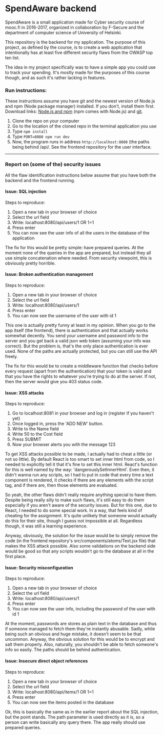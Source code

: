 
# SpendAware backend

SpendAware is a small application made for Cyber security course of mooc.fi in 2016-2017, organized in collaboration by F-Secure and the department of computer science of University of Helsinki.

This repository is the backend for my application. The purpose of this project, as defined by the course, is to create a web application that intentionally has at least five different security flaws from the OWASP top ten list.

The idea in my project specifically was to have a simple app you could use to track your spending. It's mostly made for the purposes of this course though, and as such it's rather lacking in features.


### Run instructions:

These instructions assume you have git and the newest version of Node.js and npm (Node package manager) installed. If you don't, install them first. Download links: [Node.js and npm](https://nodejs.org/en/download/) (npm comes with Node.js) and [git](https://git-scm.com/downloads).

1. Clone the repo on your computer
2. Go to the location of the cloned repo in the terminal application you use
3. Type `npm install`
4. Type `PORT=8080 npm run dev`
5. Now, the program runs in address `http://localhost:8080` (the paths being behind /api/. See the frontend repository for the user interface.

---

### Report on (some of the) security issues

All the flaw identification instructions below assume that you have both the backend and the frontend running.

#### Issue: SQL injection

Steps to reproduce:

1. Open a new tab in your browser of choice
2. Select the url field
3. Write: localhost:8080/api/users/1 OR 1=1
4. Press enter
5. You can now see the user info of all the users in the database of the application

The fix for this would be pretty simple: have prepared queries. At the moment none of the queries in the app are prepared, but instead they all use simple concatenation where needed. From security viewpoint, this is obviously pretty horrible.

#### Issue: Broken authentication management

Steps to reproduce:

1. Open a new tab in your browser of choice
2. Select the url field
3. Write: localhost:8080/api/users/1
4. Press enter
5. You can now see the username of the user with id 1

This one is actually pretty funny at least in my opinion. When you go to the app itself (the frontend), there is authentication and that actually works somewhat decently. You send your username and password info to the server and you get back a valid json web token (assuming your info was correct). But the problem is, that's the only place authentication is ever used. None of the paths are actually protected, but you can still use the API freely.

The fix for this would be to create a middleware function that checks before every request (apart from the authentication) that your token is valid and that you have the rights to whatever you're trying to do at the server. If not, then the server would give you 403 status code.


#### Issue: XSS attacks

Steps to reproduce:

1. Go to localhost:8081 in your browser and log in (register if you haven't yet)
2. Once logged in, press the 'ADD NEW' button.
3. Write <script>alert(123)</script> to the Name field
4. Write 50 to the Cost field
5. Press SUBMIT
6. Now your browser alerts you with the message 123

To get XSS attacks possible to be made, I actually had to cheat a little (or not so little). By default React is too smart to set inner html from code, so I needed to explicitly tell it that it's fine to set this inner html. React's function for this is well named by the way: 'dangerouslySetInnerHtml'. Even then, it didn't wanna run any scripts, so I had to put in code that every time a text component is rendered, it checks if there are any elements with the script tag, and if there are, then those elements are evaluated. 

So yeah, the other flaws didn't really require anything special to have them. Despite being really silly to make such flaws, it's still easy to do them especially if you aren't aware of the security issues. But for this one, due to React, I needed to do some special work. In a way, that feels kind of cheating for the assignment. It's quite unlikely that someone would actually do this for their site, though I guess not impossible at all. Regardless though, it was still a learning experience.

Anyway, obviously, the solution for the issue would be to simply remove the code (in the frontend repository's src/components/atoms/Text.jsx file) that makes the XSS attack possible. Also some validations on the backend side would be good so that any scripts wouldn't go to the database at all in the first place.

#### Issue: Security misconfiguration

Steps to reproduce:

1. Open a new tab in your browser of choice
2. Select the url field
3. Write: localhost:8080/api/users/1
4. Press enter
5. You can now see the user info, including the password of the user with id 1

At the moment, passwords are stores as plain text in the database and thus if someone managed to fetch them they're instantly abusable. Sadly, while being such an obvious and huge mistake, it doesn't seem to be that uncommon. Anyway, the obvious solution for this would be to encrypt and salt them properly. Also, naturally, you shouldn't be able to fetch someone's info so easily. The paths should be behind authentication.

#### Issue: Insecure direct object references

Steps to reproduce:

1. Open a new tab in your browser of choice
2. Select the url field
3. Write: localhost:8080/api/items/1 OR 1=1
4. Press enter
5. You can now see the items posted in the database

Ok, this is basically the same as in the earlier report about the SQL injection, but the point stands. The path parameter is used directly as it is, so a person can write basically any query there. The app really should use prepared queries.

